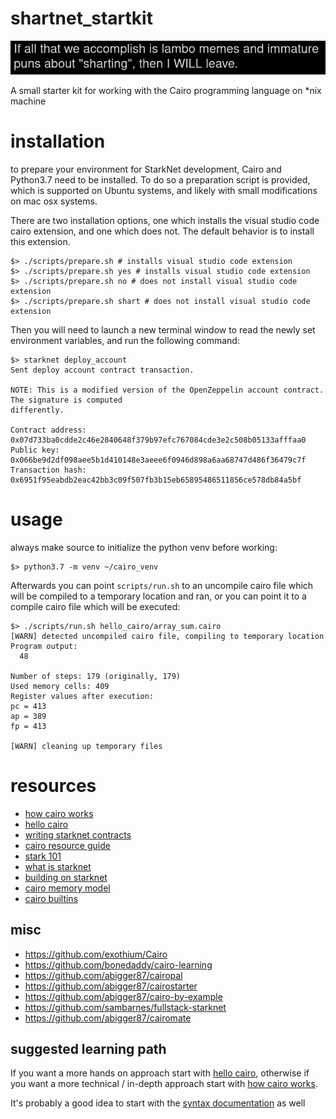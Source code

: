 # shartnet_startkit

![](./assets/meme.png)

A small starter kit for working with the Cairo programming language on *nix machine

# installation

to prepare your environment for StarkNet development, Cairo and Python3.7 need to be installed. To do so a preparation script is provided, which is supported on Ubuntu systems, and likely with small modifications on mac osx systems.

There are two installation options, one which installs the visual studio code cairo extension, and one which does not. The default behavior is to install this extension.

```shell
$> ./scripts/prepare.sh # installs visual studio code extension
$> ./scripts/prepare.sh yes # installs visual studio code extension
$> ./scripts/prepare.sh no # does not install visual studio code extension
$> ./scripts/prepare.sh shart # does not install visual studio code extension
```

Then you will need to launch a new terminal window to read the newly set environment variables, and run the following command:

```shell
$> starknet deploy_account
Sent deploy account contract transaction.

NOTE: This is a modified version of the OpenZeppelin account contract. The signature is computed
differently.

Contract address: 0x07d733ba0cdde2c46e2840648f379b97efc767084cde3e2c508b05133afffaa0
Public key: 0x066be9d2df098aee5b1d410148e3aeee6f0946d898a6aa68747d486f36479c7f
Transaction hash: 0x6951f95eabdb2eac42bb3c09f507fb3b15eb65895486511856ce578db84a5bf
```

# usage

always make source to initialize the python venv before working:

```shell
$> python3.7 -m venv ~/cairo_venv
```

Afterwards you can point `scripts/run.sh` to an uncompile cairo file which will be compiled to a temporary location and ran, or you can point it to a compile cairo file which will be executed:

```shell
$> ./scripts/run.sh hello_cairo/array_sum.cairo
[WARN] detected uncompiled cairo file, compiling to temporary location
Program output:
  48

Number of steps: 179 (originally, 179)
Used memory cells: 409
Register values after execution:
pc = 413
ap = 389
fp = 413

[WARN] cleaning up temporary files

```


# resources

* [how cairo works](https://www.cairo-lang.org/docs/how_cairo_works/index.html#how-cairo-works)
* [hello cairo](https://www.cairo-lang.org/docs/hello_cairo/index.html#hello-cairo)
* [writing starknet contracts](https://www.cairo-lang.org/docs/hello_starknet/intro.html)
* [cairo resource guide](https://www.cairo-lang.org/resource-guide/)
* [stark 101](https://starkware.co/stark-101/)
* [what is starknet](https://starknet.io/what-is-starknet/)
* [building on starknet](https://starknet.io/building-on-starknet/)
* [cairo memory model](https://www.cairo-lang.org/docs/how_cairo_works/cairo_intro.html#memory-model)
* [cairo builtins](https://www.cairo-lang.org/docs/how_cairo_works/builtins.html#builtins)

## misc

* https://github.com/exothium/Cairo
* https://github.com/bonedaddy/cairo-learning
* https://github.com/abigger87/cairopal
* https://github.com/abigger87/cairostarter
* https://github.com/abigger87/cairo-by-example
* https://github.com/sambarnes/fullstack-starknet
* https://github.com/abigger87/cairomate

## suggested learning path

If you want a more hands on approach start with [hello cairo](https://www.cairo-lang.org/docs/hello_cairo/index.html#hello-cairo), otherwise if you want a more technical / in-depth approach start with [how cairo works](https://www.cairo-lang.org/docs/how_cairo_works/index.html#how-cairo-works).

It's probably a good idea to start with the [syntax documentation](https://www.cairo-lang.org/docs/reference/syntax.html) as well